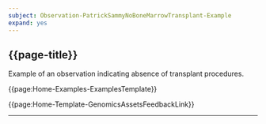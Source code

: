 ```yaml
---
subject: Observation-PatrickSammyNoBoneMarrowTransplant-Example
expand: yes
---
```


## {{page-title}}

Example of an observation indicating absence of transplant procedures.


{{page:Home-Examples-ExamplesTemplate}}


<div id="Feedback" class="tabcontent">
{{page:Home-Template-GenomicsAssetsFeedbackLink}}
</div>

---